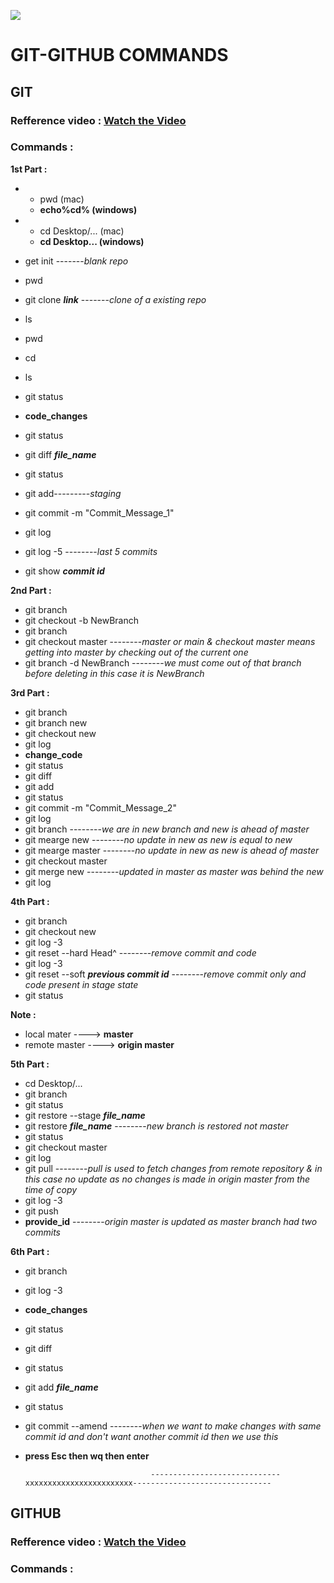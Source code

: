 ![](https://www.split.io/wp-content/uploads/Blog-2160x1080_GitandGitHubatWork-1-1920x960.jpg)

# GIT-GITHUB COMMANDS

## GIT 

### Refference video : [Watch the Video](https://youtu.be/uj4fy4kpaOA?si=hDjb67yMuFDq1BYO)

### Commands :

**1st Part :**

* 
  * pwd (mac)
  * **echo%cd% (windows)**
   
* 
  * cd Desktop/... (mac)
  * **cd Desktop\... (windows)**
 
* get init  -------*blank repo*
* pwd
* git clone ***link*** -------*clone of a existing repo*
* ls
* pwd
* cd
* ls
* git status
* **code_changes**
* git status
* git diff ***file_name***
* git status
* git add---------*staging*
* git commit -m "Commit_Message_1"
* git log
* git log -5 --------*last 5 commits*
* git show ***commit id***

**2nd Part :**

* git branch
* git checkout -b NewBranch
* git branch 
* git checkout master --------*master or main & checkout master means getting into master by checking out of the current one*
* git branch -d NewBranch --------*we must come out of that branch before deleting in this case it is NewBranch*

**3rd Part :**

* git branch
* git branch new
* git checkout new
* git log
* **change_code**
* git status
* git diff
* git add
* git status
* git commit -m "Commit_Message_2"
* git log
* git branch --------*we are in new branch and new is ahead of master*
* git mearge new --------*no update in new as new is equal to new*
* git mearge master --------*no update in new as new is ahead of master*
* git checkout master
* git merge new --------*updated in master as master was behind the new*
* git log

**4th Part :**

* git branch
* git checkout new
* git log -3
* git reset --hard Head^ --------*remove commit and code*
* git log -3
* git reset --soft ***previous commit id*** --------*remove commit only and code present in stage state*
* git status

**Note :**

* local mater ----> **master**
* remote master ----> **origin master**

**5th Part :**

* cd Desktop/...
* git branch
* git status
* git restore --stage ***file_name***
* git restore ***file_name*** --------*new branch is restored not master*
* git status
* git checkout master
* git log
* git pull --------*pull is used to fetch changes from remote repository & in this case no update as no changes is made in origin master from the time of copy*
* git log -3
* git push
* **provide_id** --------*origin master is updated as master branch had two commits*

**6th Part :**

* git branch
* git log -3
* **code_changes**
* git status
* git diff
* git status
* git add ***file_name***
* git status
* git commit --amend --------*when we want to make changes with same commit id and don't want another commit id then we use this*
* **press Esc then wq then enter**



                                  -----------------------------xxxxxxxxxxxxxxxxxxxxxxxx-------------------------------

  

## GITHUB

### Refference video : [Watch the Video](https://youtu.be/fMdfDnGX9S8?si=B9RpDfPFDUfYSA45)

### Commands :



